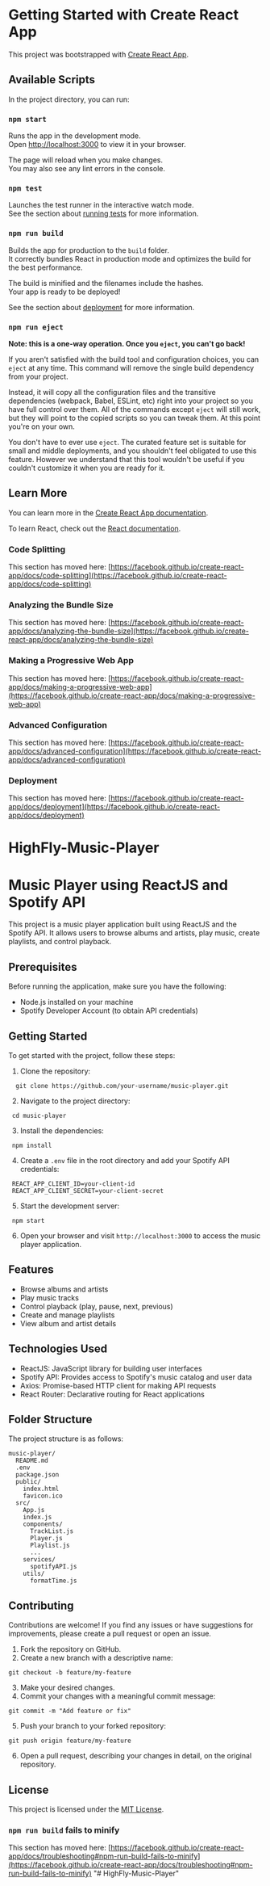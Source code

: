 # Getting Started with Create React App

This project was bootstrapped with [Create React App](https://github.com/facebook/create-react-app).

## Available Scripts

In the project directory, you can run:

### `npm start`

Runs the app in the development mode.\
Open [http://localhost:3000](http://localhost:3000) to view it in your browser.

The page will reload when you make changes.\
You may also see any lint errors in the console.

### `npm test`

Launches the test runner in the interactive watch mode.\
See the section about [running tests](https://facebook.github.io/create-react-app/docs/running-tests) for more information.

### `npm run build`

Builds the app for production to the `build` folder.\
It correctly bundles React in production mode and optimizes the build for the best performance.

The build is minified and the filenames include the hashes.\
Your app is ready to be deployed!

See the section about [deployment](https://facebook.github.io/create-react-app/docs/deployment) for more information.

### `npm run eject`

**Note: this is a one-way operation. Once you `eject`, you can't go back!**

If you aren't satisfied with the build tool and configuration choices, you can `eject` at any time. This command will remove the single build dependency from your project.

Instead, it will copy all the configuration files and the transitive dependencies (webpack, Babel, ESLint, etc) right into your project so you have full control over them. All of the commands except `eject` will still work, but they will point to the copied scripts so you can tweak them. At this point you're on your own.

You don't have to ever use `eject`. The curated feature set is suitable for small and middle deployments, and you shouldn't feel obligated to use this feature. However we understand that this tool wouldn't be useful if you couldn't customize it when you are ready for it.

## Learn More

You can learn more in the [Create React App documentation](https://facebook.github.io/create-react-app/docs/getting-started).

To learn React, check out the [React documentation](https://reactjs.org/).

### Code Splitting

This section has moved here: [https://facebook.github.io/create-react-app/docs/code-splitting](https://facebook.github.io/create-react-app/docs/code-splitting)

### Analyzing the Bundle Size

This section has moved here: [https://facebook.github.io/create-react-app/docs/analyzing-the-bundle-size](https://facebook.github.io/create-react-app/docs/analyzing-the-bundle-size)

### Making a Progressive Web App

This section has moved here: [https://facebook.github.io/create-react-app/docs/making-a-progressive-web-app](https://facebook.github.io/create-react-app/docs/making-a-progressive-web-app)

### Advanced Configuration

This section has moved here: [https://facebook.github.io/create-react-app/docs/advanced-configuration](https://facebook.github.io/create-react-app/docs/advanced-configuration)

### Deployment

This section has moved here: [https://facebook.github.io/create-react-app/docs/deployment](https://facebook.github.io/create-react-app/docs/deployment)

# HighFly-Music-Player
# Music Player using ReactJS and Spotify API

This project is a music player application built using ReactJS and the Spotify API. It allows users to browse albums and artists, play music, create playlists, and control playback.

## Prerequisites

Before running the application, make sure you have the following:

- Node.js installed on your machine
- Spotify Developer Account (to obtain API credentials)

## Getting Started

To get started with the project, follow these steps:

1. Clone the repository:

 ```
   git clone https://github.com/your-username/music-player.git
   ```
   

2. Navigate to the project directory:

  ``` 
   cd music-player
   ```

3. Install the dependencies:

  ``` 
   npm install
   ```

4. Create a `.env` file in the root directory and add your Spotify API credentials:

  ```
   REACT_APP_CLIENT_ID=your-client-id
   REACT_APP_CLIENT_SECRET=your-client-secret
   ``` 

5. Start the development server:

  ```
   npm start
   ``` 

6. Open your browser and visit `http://localhost:3000` to access the music player application.

## Features

- Browse albums and artists
- Play music tracks
- Control playback (play, pause, next, previous)
- Create and manage playlists
- View album and artist details

## Technologies Used

- ReactJS: JavaScript library for building user interfaces
- Spotify API: Provides access to Spotify's music catalog and user data
- Axios: Promise-based HTTP client for making API requests
- React Router: Declarative routing for React applications

## Folder Structure

The project structure is as follows:

```
music-player/
  README.md
  .env
  package.json
  public/
    index.html
    favicon.ico
  src/
    App.js
    index.js
    components/
      TrackList.js
      Player.js
      Playlist.js
      ...
    services/
      spotifyAPI.js
    utils/
      formatTime.js
```

## Contributing

Contributions are welcome! If you find any issues or have suggestions for improvements, please create a pull request or open an issue.
1. Fork the repository on GitHub. 
2. Create a new branch with a descriptive name:
```
git checkout -b feature/my-feature
```
3. Make your desired changes.
4. Commit your changes with a meaningful commit message:
```
git commit -m "Add feature or fix"
```
5. Push your branch to your forked repository:
```
git push origin feature/my-feature
```
6. Open a pull request, describing your changes in detail, on the original repository.

## License

This project is licensed under the [MIT License](https://opensource.org/licenses/MIT).

### `npm run build` fails to minify

This section has moved here: [https://facebook.github.io/create-react-app/docs/troubleshooting#npm-run-build-fails-to-minify](https://facebook.github.io/create-react-app/docs/troubleshooting#npm-run-build-fails-to-minify)
"# HighFly-Music-Player" 
